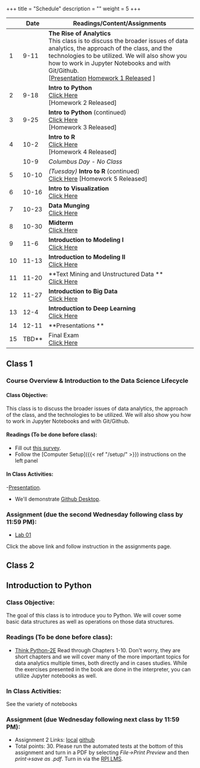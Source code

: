 +++
title = "Schedule"
description = ""
weight = 5
+++

|  | Date | Readings/Content/Assignments                                                                |
|------|------------------------------|-----------------------------------------------------------------|
| 1    | 9-11                         | **The Rise of Analytics** <br> This class is to discuss the broader issues of data analytics, the approach of the class, and the technologies to be utilized. We will also show you how to work in Jupyter Notebooks and with Git/Github.<br>[[Presentation]() [Homework 1 Released](https://classroom.github.com/a/J4JB1fpn) ]               |
| 2    | 9-18                         | **Intro to Python**                    <br>[Click Here](#class-2) <br> [Homework 2 Released]  |
| 3    | 9-25                         | **Intro to Python** (continued)        <br> [Click Here](#class-3) <br> [Homework 3 Released]   |
| 4    | 10-2                         | **Intro to R** <br> [Click Here](#class-4) <br> [Homework 4 Released]                          |
|      | 10-9                         | *Columbus Day - No Class*                                       |
| 5    | 10-10                        | *(Tuesday)* **Intro to R** (continued) <br> [Click Here](#class-5) [Homework 5 Released]             |
| 6    | 10-16                        | **Intro to Visualization** <br> [Click Here](#class-6)               |
| 7    | 10-23                        | **Data Munging** <br> [Click Here](#class-7)                         |
| 8    | 10-30                        | **Midterm**   <br> [Click Here](#class-8)                            |
| 9    | 11-6                         | **Introduction to Modeling I** <br> [Click Here](#class-9)           |
| 10   | 11-13                        | **Introduction to Modeling II** <br> [Click Here](#class-10)         |
| 11   | 11-20                        | **Text Mining and Unstructured Data **  <br> [Click Here](#class-11) |
| 12   | 11-27                        | **Introduction to Big Data**  <br> [Click Here](#class-12)           |
| 13   | 12-4                         | **Introduction to Deep Learning**  <br> [Click Here](#class-13)      |
| 14   | 12-11                        | **Presentations **                                              |
| 15   | TBD**                        | Final Exam  <br> [Click Here](#final)                                |

## Class 1

### Course Overview & Introduction to the Data Science Lifecycle

#### Class Objective:
This class is to discuss the broader issues of data analytics, the approach of the class, and the technologies to be utilized.  We will also show you how to work in Jupyter Notebooks and with Git/Github.

#### Readings (To be done before class):

- Fill out [this survey](https://jasonkuruzovich.typeform.com/to/O8ZFWj).
- Follow the [Computer Setup]({{< ref "/setup/" >}}) instructions on the left panel

#### In Class Activities:
-[Presentation](https://github.com/AnalyticsDojo/materials/tree/master/presentations).
- We'll demonstrate [Github Desktop](https://desktop.github.com).


### Assignment (due the second Wednesday following class by 11:59 PM):
- [Lab 01](https://classroom.github.com/a/J4JB1fpn)

Click the above link and follow instruction in the assignments page.









## Class 2

## Introduction to Python

### Class Objective:

The goal of this class is to introduce you to Python.  We will cover some basic data structures as well as operations on those data structures.

### Readings (To be done before class):
- [Think Python-2E](http://greenteapress.com/wp/think-python-2e) Read through Chapters 1-10.  Don't worry, they are short chapters and we will cover many of the more important topics for data analytics multiple times, both directly and in cases studies. While the exercises presented in the book are done in the interpreter, you can utilize Jupyter notebooks as well.

### In Class Activities:
See the variety of notebooks

### Assignment (due Wednesday following next class by 11:59 PM):
- Assignment 2 Links: [local](http://localhost:8888/notebooks/classes/02-intro-python/intro-python-exercises.ipynb) [github](https://github.com/AnalyticsDojo/materials/blob/master/analyticsdojo/classes/02-intro-python/intro-python-exercises.ipynb)
- Total points: 30.  Please run the automated tests at the bottom of this assignment and turn in a PDF by selecting *File->Print Preview* and then *print->save as .pdf*. Turn in via the [RPI LMS](https://lms9.rpi.edu:8443/).  
